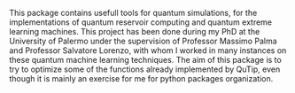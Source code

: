 This package contains usefull tools for quantum simulations, for the implementations of quantum reservoir computing and quantum extreme learning machines.
This project has been done during my PhD at the University of Palermo under the supervision of Professor Massimo Palma and Professor Salvatore Lorenzo, with whom I worked in many instances on these quantum machine learning techniques.
The aim of this package is to try to optimize some of the functions already implemented by QuTip, even though it is mainly an exercise for me for python packages organization.
